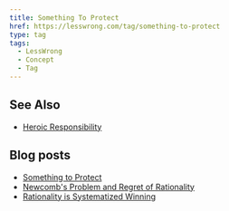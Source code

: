 ```yaml
---
title: Something To Protect
href: https://lesswrong.com/tag/something-to-protect
type: tag
tags:
  - LessWrong
  - Concept
  - Tag
---
```


See Also
--------

*   [Heroic Responsibility](/tag/heroic-responsibility)

Blog posts
----------

*   [Something to Protect](http://lesswrong.com/lw/nb/something_to_protect/)
*   [Newcomb's Problem and Regret of Rationality](http://lesswrong.com/lw/nc/newcombs_problem_and_regret_of_rationality/)
*   [Rationality is Systematized Winning](http://lesswrong.com/lw/7i/rationality_is_systematized_winning/)